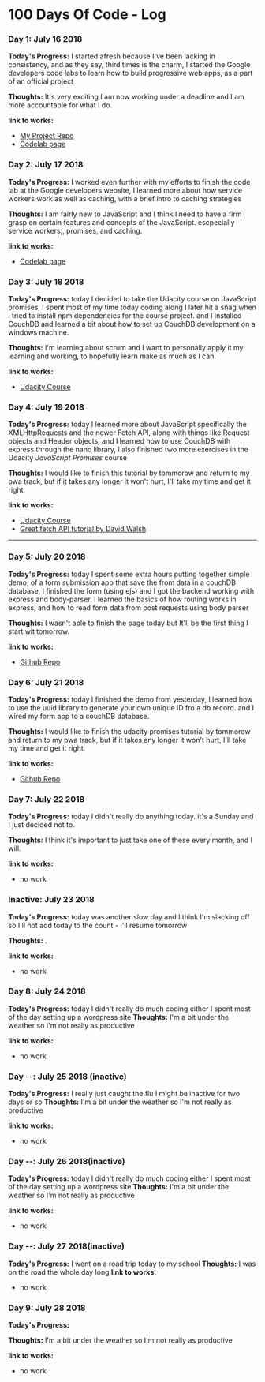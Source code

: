 # 100 Days Of Code - Log

### Day 1: July 16 2018

**Today's Progress:** I started afresh because I've been lacking in consistency, and as they say, third times is  the charm, I started the Google developers code labs to learn how to build progressive web apps, as a part of an official project

**Thoughts:** It's very exciting I am now working under a deadline and I am more accountable for what I do.

**link to works:** 

- [My Project Repo](https://github.com/dbugshe2/my-first-pwa)
- [Codelab page](https://developers.google.com/web/fundamentals/codelabs/your-first-pwapp/)

### Day 2: July 17 2018

**Today's Progress:** I worked even further with my efforts to finish the code lab at the Google developers website, I learned more about how service workers work as well as caching, with a brief intro to caching strategies

**Thoughts:** I am fairly new to JavaScript and I think I need to have a firm grasp on certain features and concepts of the JavaScript. escpecially service workers,, promises, and caching.

**link to works:** 

- [Codelab page](https://developers.google.com/web/fundamentals/codelabs/your-first-pwapp/)

### Day 3: July 18 2018

**Today's Progress:** today I decided to take the Udacity course on JavaScript promises, I spent most of my time today coding along I later hit a snag when i tried to install npm dependencies for the course project. and I installed CouchDB and learned a bit about how to set up CouchDB development on a windows machine.  

**Thoughts:** I'm learning about scrum and I want to personally apply it my learning and working, to hopefully learn make as much as I can.

**link to works:** 

- [Udacity Course](https://classroom.udacity.com/courses/ud898)


### Day 4: July 19 2018

**Today's Progress:** today I learned more about JavaScript specifically the XMLHttpRequests and the newer Fetch API, along with things like Request objects and Header objects, and I learned how to use CouchDB with express through the nano library, I also finished two more exercises in the Udacity *JavaScript Promises* course

**Thoughts:** I would like to finish this tutorial by tommorow and return to my pwa track, but if it takes any longer it won't hurt, I'll take my time and get it right.

**link to works:** 

- [Udacity Course](https://classroom.udacity.com/courses/ud898)
- [Great fetch API tutorial by David Walsh](https://davidwalsh.name/fetch)

-----------------


### Day 5: July 20 2018

**Today's Progress:** today I spent some extra hours putting together simple demo, of a form submission app that save the from data in a couchDB database, I finished the form (using ejs) and I got the backend working with express and body-parser. I learned the basics of how routing works in express, and how to read form data from post requests using body parser

**Thoughts:** I wasn't able to finish the page today but It'll be the first thing I start wit tomorrow.

**link to works:** 

- [Github Repo](https://github.com/dbugshe2/express-couchDB-playground)



### Day 6: July 21 2018

**Today's Progress:** today I finished the demo from yesterday, I learned how to use the uuid library to generate your own unique  ID fro a db record. and I wired my form app  to a couchDB database.

**Thoughts:** I would like to finish the udacity promises tutorial by tommorow and return to my pwa track, but if it takes any longer it won't hurt, I'll take my time and get it right.

**link to works:** 

- [Github Repo](https://github.com/dbugshe2/express-couchDB-playground)


### Day 7: July 22 2018

**Today's Progress:** today I didn't really do anything today. it's a Sunday and I just decided not to.

**Thoughts:** I think it's important to just take one of these every month, and I will.

**link to works:** 

- no work




### Inactive: July 23 2018

**Today's Progress:** today was another slow day and I think I'm slacking off so I'll not add today to the count - I'll resume tomorrow

**Thoughts:** .

**link to works:** 

- no work


### Day 8: July 24 2018

**Today's Progress:** today I didn't really do much coding either I spent most of the day setting up a wordpress site
**Thoughts:** I'm a bit under the weather so I'm not really as productive

**link to works:** 

- no work


### Day --: July 25 2018 (inactive)

**Today's Progress:** I really just caught the flu I might be inactive for two days or so
**Thoughts:** I'm a bit under the weather so I'm not really as productive

**link to works:** 

- no work


### Day --: July 26 2018(inactive)

**Today's Progress:** today I didn't really do much coding either I spent most of the day setting up a wordpress site
**Thoughts:** I'm a bit under the weather so I'm not really as productive

**link to works:** 

- no work

### Day --: July 27 2018(inactive)

**Today's Progress:** I went on a road trip today to my school
**Thoughts:** I was on the road the whole day long
**link to works:** 

- no work


### Day 9: July 28 2018

**Today's Progress:** 

**Thoughts:** I'm a bit under the weather so I'm not really as productive

**link to works:** 

- no work